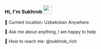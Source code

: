 ### Hi, I'm Sukhrob <img src="https://media.giphy.com/media/hvRJCLFzcasrR4ia7z/giphy.gif" width="27px">

📍   Current location: Uzbekistan Anywhere

📝  Ask me about anything, I am happy to help

📨  How to reach me: @sukhrob_rich
